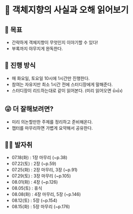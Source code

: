 # 📙 객체지향의 사실과 오해 읽어보기
## 🎯 목표
 - 간략하게 객체지향이 무엇인지 이야기할 수 있다!
 - 부록까지 야무지게 완독한다.

## 🙋 진행 방식
 - 매 화요일, 토요일 10시에 1시간만 진행한다.
 - 참여는 자유지만 최소 1시간 전에 스터디장에게 말해준다.
 - 스터디장이 리드하는대로 같이 읽어본다. (미리 읽어오면 👍👍)

## 😜 더 잘해보려면?
 - 미리 의논할만한 주제를 정리하고 준비해온다.
 - 챕터를 마무리하면 가볍게 요약해서 공유한다.

## 🏃‍♂️ 발자취
- 07.18(화) : 1장 마무리 (~p.38)
- 07.22(토) : 2장 (~p.59)
- 07.25(화) : 2장 마무리, 3장 (~p.91)
- 07.29(토) : 3장 마무리 (~p.105)
- 08.01(화) : 4장 (~p.126)
- 08.05(토) : 휴식
- 08.08(화) : 4장 마무리, 5장 (~p.146)
- 08.12(토) : 5장 (~p.154)
- 08.15(화) : 5장 마무리 (~p.176)

